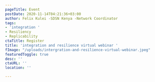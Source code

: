 ```yaml
---
pageTitle: Event
postDate: 2020-11-14T04:21:36+03:00
author: Felix Kulei -SDSN Kenya -Network Coordinator
tags:
- 'integration '
- Resiliency
- Replicability
ctaTitle: Register
title: 'integration and resilience virtual webinar '
fImage: "/uploads/intergration-and-resilience-virtual-webinar.jpeg"
featuredToggle: true
desc: ''
ctaURL: ''
location: ''

---
```

